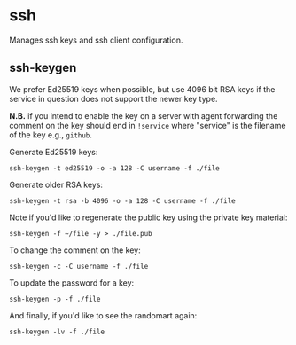 # ssh

Manages ssh keys and ssh client configuration.

## ssh-keygen

We prefer Ed25519 keys when possible, but use 4096 bit RSA keys if the service
in question does not support the newer key type.

**N.B.** if you intend to enable the key on a server with agent forwarding
the comment on the key should end in `!service` where "service" is the filename
of the key e.g., `github`.

Generate Ed25519 keys:

```shell
ssh-keygen -t ed25519 -o -a 128 -C username -f ./file
```

Generate older RSA keys:

```shell
ssh-keygen -t rsa -b 4096 -o -a 128 -C username -f ./file
```

Note if you'd like to regenerate the public key using the private key material:

```shell
ssh-keygen -f ~/file -y > ./file.pub
```

To change the comment on the key:

```shell
ssh-keygen -c -C username -f ./file
```

To update the password for a key:

```shell
ssh-keygen -p -f ./file
```

And finally, if you'd like to see the randomart again:

```shell
ssh-keygen -lv -f ./file
```
